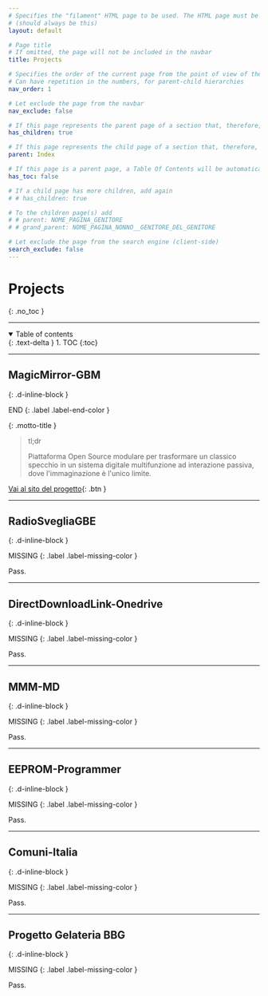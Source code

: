 ```yaml
---
# Specifies the "filament" HTML page to be used. The HTML page must be located in the "_layouts" folder.
# (should always be this)
layout: default

# Page title
# If omitted, the page will not be included in the navbar
title: Projects

# Specifies the order of the current page from the point of view of the navbar
# Can have repetition in the numbers, for parent-child hierarchies
nav_order: 1

# Let exclude the page from the navbar
nav_exclude: false

# If this page represents the parent page of a section that, therefore, has children, specify it in the following way
has_children: true

# If this page represents the child page of a section that, therefore, has ONE parent page, specify it in the following way
parent: Index

# If this page is a parent page, a Table Of Contents will be automatically generated containing all related child pages. Use the option below to disable this functionality.
has_toc: false

# If a child page has more children, add again
# # has_children: true

# To the children page(s) add
# # parent: NOME_PAGINA_GENITORE
# # grand_parent: NOME_PAGINA_NONNO__GENITORE_DEL_GENITORE

# Let exclude the page from the search engine (client-side)
search_exclude: false
---
```


# Projects
{: .no_toc }

---

<!-- Table of contents -->
<details open markdown="block">
  <summary>
    Table of contents
  </summary>
  {: .text-delta }
1. TOC
{:toc}
</details>

---

## MagicMirror-GBM
{: .d-inline-block }

END
{: .label .label-end-color }

{: .motto-title } 
> <p class="blockquote-title-fixer-purple">tl;dr</p>
>
> Piattaforma Open Source modulare per trasformare un classico specchio in un sistema digitale multifunzione ad interazione passiva, dove l'immaginazione è l'unico limite.

[Vai al sito del progetto](https://andreagrandieri.github.io/MagicMirror-GBM/){: .btn }

---

## RadioSvegliaGBE
{: .d-inline-block }

MISSING
{: .label .label-missing-color }

Pass.

---

## DirectDownloadLink-Onedrive
{: .d-inline-block }

MISSING
{: .label .label-missing-color }

Pass.

---

## MMM-MD
{: .d-inline-block }

MISSING
{: .label .label-missing-color }

Pass.

---

## EEPROM-Programmer
{: .d-inline-block }

MISSING
{: .label .label-missing-color }

Pass.

---

## Comuni-Italia
{: .d-inline-block }

MISSING
{: .label .label-missing-color }

Pass.

---

## Progetto Gelateria BBG
{: .d-inline-block }

MISSING
{: .label .label-missing-color }

Pass.
